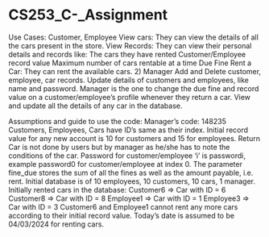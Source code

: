 # CS253_C-_Assignment
Use Cases:
Customer, Employee
View cars: They can view the details of all the cars present in the store.
View Records: They can view their personal details and records like:
The cars they have rented
Customer/Employee record value
Maximum number of cars rentable at a time
Due Fine
Rent a Car: They can rent the available cars.
    2) Manager
Add and Delete customer, employee, car records.
Update details of customers and employees, like name and password. Manager is the one to change the due fine and record value on a customer/employee’s profile whenever they return a car.
View and update all the details of any car in the database.

Assumptions and guide to use the code:
Manager’s code: 148235
Customers, Employees, Cars have ID’s same as their index.
Initial record value for any new account is 10 for customers and 15 for employees.
Return Car is not done by users but by manager as he/she has to note the conditions of the car.
Password for customer/employee ‘i’ is passwordi, example password0 for customer/employee at index 0.
The parameter fine_due stores the sum of all the fines as well as the amount payable, i.e. rent.
Initial database is of 10 employees, 10 customers, 10 cars, 1 manager.
Initially rented cars in the database:
Customer6 => Car with ID = 6
Customer8 => Car with ID = 8
Employee1 => Car with ID = 1
Employee3 => Car with ID = 3
Customer6 and Employee1 cannot rent any more cars according to their initial record value.
Today’s date is assumed to be 04/03/2024 for renting cars.
